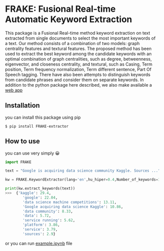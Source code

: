 # FRAKE: Fusional Real-time Automatic Keyword Extraction
This package is a Fusional Real-time method keyword extraction on text extracted from single documents to select the most important keywords of a text. Our method consists of a combination of two models: graph centrality features and textural features. The proposed method has been used to extract the best keyword among the candidate keywords with an optimal combination of graph centralities, such as degree, betweenness, eigenvector, and closeness centrality, and textural, such as Casing, Term position, Term frequency normalization, Term different sentence, Part Of Speech tagging. There have also been attempts to distinguish keywords from candidate phrases and consider them on separate keywords. In addition to the python package here described, we also make available a [web app](https://kw.zehtab.ir/)



## Installation
 you can install this package using pip
  ```
  $ pip install FRAKE-extractor
  ```

## How to use
you can use very simply 😀
```python
import FRAKE

text = "Google is acquiring data science community Kaggle. Sources ..."

kw = FRAKE.KeywordExtractor(lang='en',hu_hiper=0.4,Number_of_keywords=10)

print(kw.extract_keywords(text))
>>>  {'kaggle': 29.4,
        'google': 22.04,
        'data science machine competitions': 13.11,
        'Google acquiring data science Kaggle': 10.86,
        'data community': 8.33,
        'data': 5.72,
        'service running': 5.62,
        'platform': 3.86,
        'service': 3.79,
        'sources': 2.9}
```
or you can run [example.ipynb](https://github.com/AidinZe/FRAKE/tree/main/example) file
